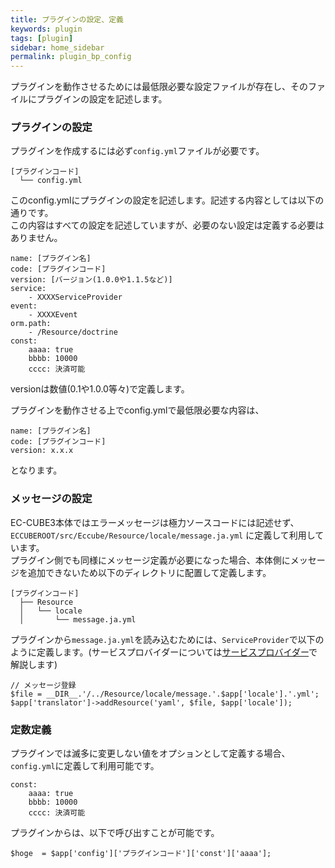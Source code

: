 ```yaml
---
title: プラグインの設定、定義
keywords: plugin 
tags: [plugin]
sidebar: home_sidebar
permalink: plugin_bp_config
---
```


プラグインを動作させるためには最低限必要な設定ファイルが存在し、そのファイルにプラグインの設定を記述します。

### プラグインの設定
プラグインを作成するには必ず`config.yml`ファイルが必要です。

```
[プラグインコード]
  └── config.yml
```

このconfig.ymlにプラグインの設定を記述します。記述する内容としては以下の通りです。  
この内容はすべての設定を記述していますが、必要のない設定は定義する必要はありません。

```
name: [プラグイン名]
code: [プラグインコード]
version: [バージョン(1.0.0や1.1.5など)]
service:
    - XXXXServiceProvider
event:
    - XXXXEvent
orm.path:
    - /Resource/doctrine
const:
    aaaa: true
    bbbb: 10000
    cccc: 決済可能
```
versionは数値(0.1や1.0.0等々)で定義します。  

プラグインを動作させる上でconfig.ymlで最低限必要な内容は、

```
name: [プラグイン名]
code: [プラグインコード]
version: x.x.x
```
となります。


### メッセージの設定
EC-CUBE3本体ではエラーメッセージは極力ソースコードには記述せず、  
`ECCUBEROOT/src/Eccube/Resource/locale/message.ja.yml` に定義して利用しています。  
プラグイン側でも同様にメッセージ定義が必要になった場合、本体側にメッセージを追加できないため以下のディレクトリに配置して定義します。

```
[プラグインコード]
  ├── Resource
  │   └── locale
  │       └── message.ja.yml
```

プラグインから`message.ja.yml`を読み込むためには、`ServiceProvider`で以下のように定義します。(サービスプロバイダーについては[サービスプロバイダー](/plugin_bp_serviceprovider)で解説します)

```
// メッセージ登録
$file = __DIR__.'/../Resource/locale/message.'.$app['locale'].'.yml';
$app['translator']->addResource('yaml', $file, $app['locale']);
```

### 定数定義
プラグインでは滅多に変更しない値をオプションとして定義する場合、`config.yml`に定義して利用可能です。

```
const:
    aaaa: true
    bbbb: 10000
    cccc: 決済可能
```

プラグインからは、以下で呼び出すことが可能です。

```
$hoge  = $app['config']['プラグインコード']['const']['aaaa'];
```
